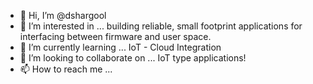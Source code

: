 - 👋 Hi, I’m @dshargool
- 👀 I’m interested in ... building reliable, small footprint applications for interfacing between firmware and user space.
- 🌱 I’m currently learning ... IoT - Cloud Integration
- 💞️ I’m looking to collaborate on ... IoT type applications!
- 📫 How to reach me ...

<!---
dshargool/dshargool is a ✨ special ✨ repository because its `README.md` (this file) appears on your GitHub profile.
You can click the Preview link to take a look at your changes.
--->
